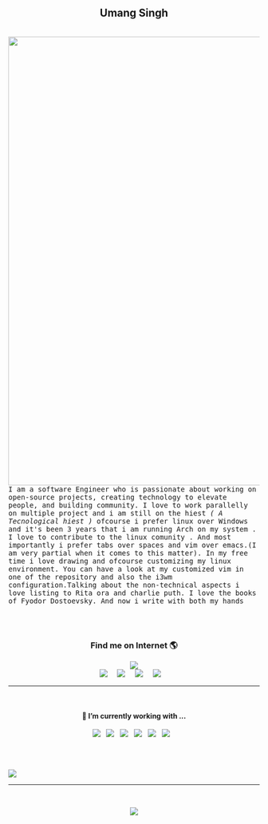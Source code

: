 
<h2 align='center'> Umang Singh </h2>


<br><img align="left" src="https://abithomasfreelance.files.wordpress.com/2015/02/untitled-5.gif" width="900"><br><br>
<br>
<p align ="left">
<samp>
I am a software Engineer who is passionate about working on open-source projects, creating technology to elevate people, and building community. I love to work parallelly on multiple project and i am still on the hiest<i> ( A Tecnological hiest )</i>
ofcourse i prefer linux over Windows and it's been 3 years that i am running Arch on my system . I love to contribute to the linux comunity . 
 And most importantly i prefer tabs over spaces and vim over emacs.(I am very partial when it comes to this matter). In my free time i love drawing and ofcourse customizing my linux environment. You can have a look at my customized vim in one of the repository and also the i3wm configuration.Talking about the non-technical aspects i love listing to Rita ora and charlie puth. I love the books of Fyodor Dostoevsky. And now i write with both my hands 
 <br><br>
</samp>
</p>
<br> 

<h3 align='center'> Find me on Internet 🌎 </h3>
<p align="center">
<img src ="https://static.ezgif.com/images/bg-white.gif" ><br>
<a href="https://medium.com/@umang20singh"><img src="https://img.shields.io/badge/medium-%231DA1F2.svg?&style=for-the-badge&logo=medium&logoColor=white" /></a>&nbsp;&nbsp;&nbsp;&nbsp;
<a href="https://www.linkedin.com/in/umang-singh-40309b147/"><img src="https://img.shields.io/badge/linkedin-%230077B5.svg?&style=for-the-badge&logo=linkedin&logoColor=white" /></a>&nbsp;&nbsp;&nbsp;&nbsp
<a href="mailto:umang20singh.com?subject=Olá%20Umang"><img src="https://img.shields.io/badge/gmail-%23D14836.svg?&style=for-the-badge&logo=gmail&logoColor=white" /></a>&nbsp;&nbsp;&nbsp;&nbsp;
<a href="https://twitter.com/ssingh_umang"><img src="https://img.shields.io/badge/twitter-%231DA1F2.svg?&style=for-the-badge&logo=twitter&logoColor=white" /></a>&nbsp;&nbsp;&nbsp;&nbsp;
</p>
<hr><br>
<h4 align='center'> 🔭   I’m currently working with ...</h4>
<p align='center'>
  <img src="https://img.shields.io/badge/html5%20-%23e34f26.svg?&style=for-the-badge&logo=html5&logoColor=white" />&nbsp;&nbsp;
  <img src="https://img.shields.io/badge/css3%20-%231572B6.svg?&style=for-the-badge&logo=css3&logoColor=white" />&nbsp;&nbsp;
  <img src="https://img.shields.io/badge/python3%20-%23e34f26.svg?&style=for-the-badge&logo=python&logoColor=white" />&nbsp;&nbsp;
  <img src="https://img.shields.io/badge/javascript%20-%23F7DF1E.svg?&style=for-the-badge&logo=javascript&logoColor=white" />&nbsp;&nbsp;
  <img src="https://img.shields.io/badge/figma%20-%231572B6.svg?&style=for-the-badge&logo=node.js&logoColor=white" />&nbsp;&nbsp;
   <img  src="https://img.shields.io/badge/mongoDB%20-%231572B6.svg?&style=for-the-badge&logo=mongodb&logoColor=green" /> &nbsp;&nbsp;
 <br><br>

</p>
<br>

![](https://github-readme-stats.vercel.app/api?username=InsideU&show_icons=true)

<hr>
<br>
<p align="center">
 <img src = "https://i.pinimg.com/originals/c1/91/9b/c1919b49dd6f835cf4638cebeca3ff07.gif" >
 </p>
